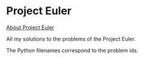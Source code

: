 Project Euler
===
[About Project Euler](http://projecteuler.net)

All my solutions to the problems of the Project Euler.

The Python filenames correspond to the problem ids.
